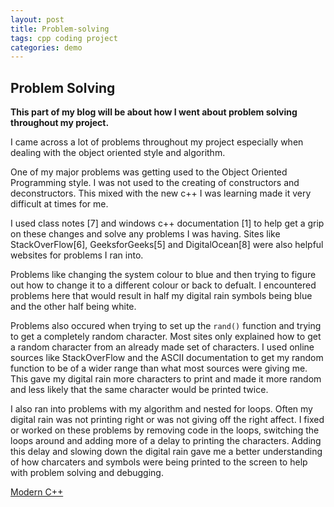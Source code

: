 ```yaml
---
layout: post
title: Problem-solving
tags: cpp coding project
categories: demo
---
```


## Problem Solving

**This part of my blog will be about how I went about problem solving throughout my project.**

I came across a lot of problems throughout my project especially when dealing with the object oriented style and algorithm.

One of my major problems was getting used to the Object Oriented Programming style. I was not used to the creating of constructors and deconstructors. This mixed with the new c++ I was learning made it very difficult at times for me.

I used class notes [7] and windows c++ documentation [1] to help get a grip on these changes and solve any problems I was having. Sites like StackOverFlow[6], GeeksforGeeks[5] and DigitalOcean[8] were also helpful websites for problems I ran into.

Problems like changing the system colour to blue and then trying to figure out how to change it to a different colour or back to defualt. I encountered problems here that would result in half my digital rain symbols being blue and the other half being white.

Problems also occured when trying to set up the `rand()` function and trying to get a completely random character. Most sites only explained how to get a random character from an already made set of characters. I used online sources like StackOverFlow and the ASCII documentation to get my random function to be of a wider range than what most sources were giving me. This gave my digital rain more characters to print and made it more random and less likely that the same character would be printed twice.

I also ran into problems with my algorithm and nested for loops. Often my digital rain was not printing right or was not giving off the right affect. I fixed or worked on these problems by removing code in the loops, switching the loops around and adding more of a delay to printing the characters. Adding this delay and slowing down the digital rain gave me a better understanding of how charcaters and symbols were being printed to the screen to help with problem solving and debugging.


[Modern C++](https://conorkeane01.github.io/digital-rain-cpp-ck/demo/2024/03/11/Modern-cpp.html)
